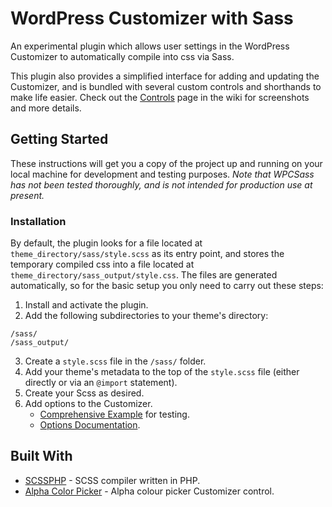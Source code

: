 # WordPress Customizer with Sass

An experimental plugin which allows user settings in the WordPress Customizer to automatically compile into css via Sass.

This plugin also provides a simplified interface for adding and updating the Customizer, and is bundled with several custom controls and shorthands to make life easier. Check out the [Controls](https://github.com/jtmcgrath/wpcsass/wiki/Controls) page in the wiki for screenshots and more details.

## Getting Started

These instructions will get you a copy of the project up and running on your local machine for development and testing purposes. *Note that WPCSass has not been tested thoroughly, and is not intended for production use at present.*

### Installation

By default, the plugin looks for a file located at `theme_directory/sass/style.scss` as its entry point, and stores the temporary compiled css into a file located at `theme_directory/sass_output/style.css`. The files are generated automatically, so for the basic setup you only need to carry out these steps:

1. Install and activate the plugin.
2. Add the following subdirectories to your theme's directory:
```
/sass/
/sass_output/
```
3. Create a `style.scss` file in the `/sass/` folder.
4. Add your theme's metadata to the top of the `style.scss` file (either directly or via an `@import` statement).
5. Create your Scss as desired.
6. Add options to the Customizer.
	- [Comprehensive Example](https://github.com/jtmcgrath/wpcsass/wiki/Comprehensive-Example) for testing.
 	- [Options Documentation](https://github.com/jtmcgrath/wpcsass/wiki/Options).

## Built With

- [SCSSPHP](https://github.com/leafo/scssphp) - SCSS compiler written in PHP.
- [Alpha Color Picker](https://github.com/BraadMartin/components/tree/master/customizer/alpha-color-picker) - Alpha colour picker Customizer control.
